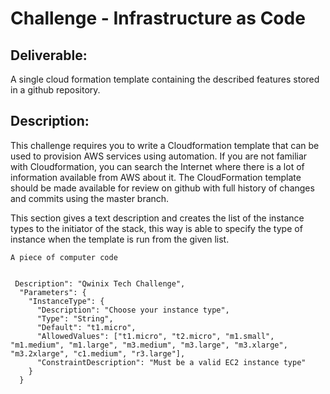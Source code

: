 <h1>Challenge - Infrastructure as Code</h1>

<h2>Deliverable:</h2>
A single cloud formation template containing the described features stored in a github repository.  

<h2>Description:</h2>
<p>This challenge requires you to write a Cloudformation template that can be used to provision AWS services using automation. If you are not familiar with Cloudformation, you can search the Internet where there is a lot of information available from AWS about it. The CloudFormation template should be made available for review on github with full history of changes and commits using the master branch.</p>


This section gives a text description and creates the list of the instance types to the initiator of the stack, this way is able to specify the type of instance when the template is run from the given list.
 
 
 <code>A piece of computer code</code>
 
 <code>
 Description": "Qwinix Tech Challenge",
  "Parameters": {
    "InstanceType": {
      "Description": "Choose your instance type",
      "Type": "String",
      "Default": "t1.micro",
      "AllowedValues": ["t1.micro", "t2.micro", "m1.small", "m1.medium", "m1.large", "m3.medium", "m3.large", "m3.xlarge", "m3.2xlarge", "c1.medium", "r3.large"],
      "ConstraintDescription": "Must be a valid EC2 instance type"
    }
  }
 </code>
